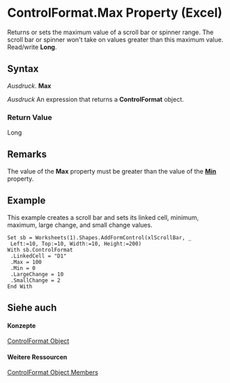 
# ControlFormat.Max Property (Excel)

Returns or sets the maximum value of a scroll bar or spinner range. The scroll bar or spinner won't take on values greater than this maximum value. Read/write  **Long**.


## Syntax

 _Ausdruck_. **Max**

 _Ausdruck_ An expression that returns a **ControlFormat** object.


### Return Value

Long


## Remarks

The value of the  **Max** property must be greater than the value of the **[Min](e5b70b54-5304-d013-2398-128609ddb7af.md)** property.


## Example

This example creates a scroll bar and sets its linked cell, minimum, maximum, large change, and small change values.


```
Set sb = Worksheets(1).Shapes.AddFormControl(xlScrollBar, _ 
 Left:=10, Top:=10, Width:=10, Height:=200) 
With sb.ControlFormat 
 .LinkedCell = "D1" 
 .Max = 100 
 .Min = 0 
 .LargeChange = 10 
 .SmallChange = 2 
End With
```


## Siehe auch


#### Konzepte


[ControlFormat Object](fafc6e6b-641c-2179-0789-d86c2718b3c0.md)
#### Weitere Ressourcen


[ControlFormat Object Members](http://msdn.microsoft.com/library/a0d77b6f-e948-e12a-f65a-1633dc63efad%28Office.15%29.aspx)